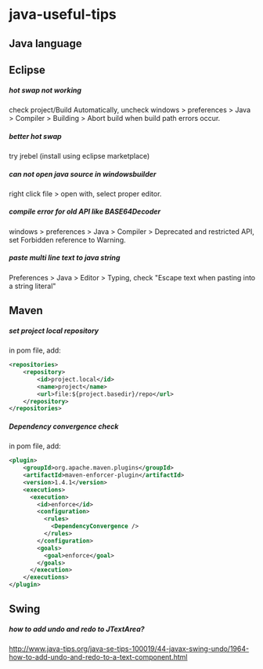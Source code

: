 # java-useful-tips

## Java language

## Eclipse
##### hot swap not working
check project/Build Automatically, uncheck windows > preferences > Java > Compiler > Building > Abort build when build path errors occur.

##### better hot swap
try jrebel (install using eclipse marketplace)

##### can not open java source in windowsbuilder
right click file > open with, select proper editor.

##### compile error for old API like BASE64Decoder 
windows > preferences > Java > Compiler > Deprecated and restricted API, set Forbidden reference to  Warning.

##### paste multi line text to java string
Preferences > Java > Editor > Typing, check "Escape text when pasting into a string literal"

## Maven

##### set project local repository
in pom file, add:
```xml
<repositories>
 	<repository>
        <id>project.local</id>
        <name>project</name>
        <url>file:${project.basedir}/repo</url>
    </repository>
</repositories>
```
##### Dependency convergence check
in pom file, add: 
```xml
<plugin>
    <groupId>org.apache.maven.plugins</groupId>
    <artifactId>maven-enforcer-plugin</artifactId>
    <version>1.4.1</version>
    <executions>
      <execution>
        <id>enforce</id>
        <configuration>
          <rules>
            <DependencyConvergence />
          </rules>
        </configuration>
        <goals>
          <goal>enforce</goal>
        </goals>
      </execution>
    </executions>
</plugin>
```

## Swing

##### how to add undo and redo to JTextArea?
http://www.java-tips.org/java-se-tips-100019/44-javax-swing-undo/1964-how-to-add-undo-and-redo-to-a-text-component.html





























